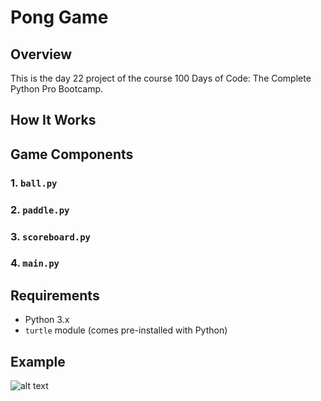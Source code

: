 # Pong Game

## Overview
This is the day 22 project of the course 100 Days of Code: The Complete Python Pro Bootcamp.

## How It Works

## Game Components

### 1. `ball.py`


### 2. `paddle.py`


### 3. `scoreboard.py`


### 4. `main.py`


## Requirements

- Python 3.x
- `turtle` module (comes pre-installed with Python)

## **Example**

![alt text]()

